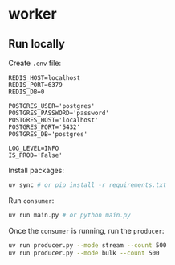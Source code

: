 # worker

## Run locally
Create `.env` file:
```
REDIS_HOST=localhost
REDIS_PORT=6379
REDIS_DB=0

POSTGRES_USER='postgres'
POSTGRES_PASSWORD='password'
POSTGRES_HOST='localhost'
POSTGRES_PORT='5432'
POSTGRES_DB='postgres'

LOG_LEVEL=INFO
IS_PROD='False'
```

Install packages:
```sh
uv sync # or pip install -r requirements.txt
```

Run `consumer`:
```sh
uv run main.py # or python main.py
```

Once the `consumer` is running, run the `producer`:
```sh
uv run producer.py --mode stream --count 500
uv run producer.py --mode bulk --count 500
```